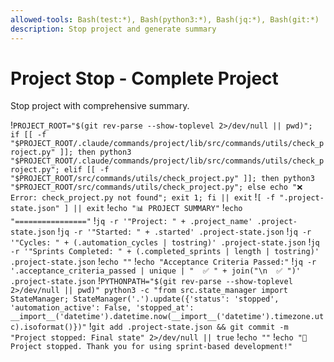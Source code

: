 ```yaml
---
allowed-tools: Bash(test:*), Bash(python3:*), Bash(jq:*), Bash(git:*)
description: Stop project and generate summary
---
```


# Project Stop - Complete Project

Stop project with comprehensive summary.

!`PROJECT_ROOT="$(git rev-parse --show-toplevel 2>/dev/null || pwd)"; if [[ -f "$PROJECT_ROOT/.claude/commands/project/lib/src/commands/utils/check_project.py" ]]; then python3 "$PROJECT_ROOT/.claude/commands/project/lib/src/commands/utils/check_project.py"; elif [[ -f "$PROJECT_ROOT/src/commands/utils/check_project.py" ]]; then python3 "$PROJECT_ROOT/src/commands/utils/check_project.py"; else echo "❌ Error: check_project.py not found"; exit 1; fi || exit`
!`[ -f ".project-state.json" ] || exit`
!`echo "📊 PROJECT SUMMARY"`
!`echo "================"`
!`jq -r '"Project: " + .project_name' .project-state.json`
!`jq -r '"Started: " + .started' .project-state.json`
!`jq -r '"Cycles: " + (.automation_cycles | tostring)' .project-state.json`
!`jq -r '"Sprints Completed: " + (.completed_sprints | length | tostring)' .project-state.json`
!`echo ""`
!`echo "Acceptance Criteria Passed:"`
!`jq -r '.acceptance_criteria_passed | unique | "  ✅ " + join("\n  ✅ ")' .project-state.json`
!`PYTHONPATH="$(git rev-parse --show-toplevel 2>/dev/null || pwd)" python3 -c "from src.state_manager import StateManager; StateManager('.').update({'status': 'stopped', 'automation_active': False, 'stopped_at': __import__('datetime').datetime.now(__import__('datetime').timezone.utc).isoformat()})"`
!`git add .project-state.json && git commit -m "Project stopped: Final state" 2>/dev/null || true`
!`echo ""`
!`echo "🏁 Project stopped. Thank you for using sprint-based development!"`